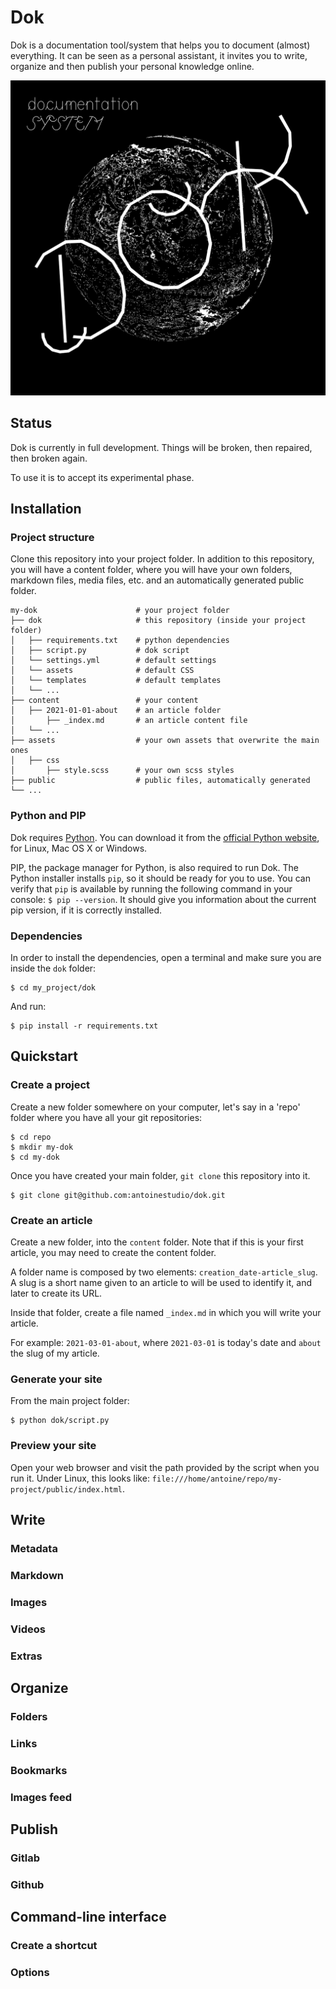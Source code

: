 # Dok

Dok is a documentation tool/system that helps you to document (almost) everything. It can be seen as a personal assistant, it invites you to write, organize and then publish your personal knowledge online.

![dok-system](dok-system-min.png)

## Status

Dok is currently in full development. Things will be broken, then repaired, then broken again.

To use it is to accept its experimental phase.

## Installation

### Project structure

Clone this repository into your project folder. In addition to this repository, you will have a content folder, where you will have your own folders, markdown files, media files, etc. and an automatically generated public folder.

```
my-dok                      # your project folder
├── dok                     # this repository (inside your project folder)
│   ├── requirements.txt    # python dependencies
│   ├── script.py           # dok script
│   └── settings.yml        # default settings
│   └── assets              # default CSS
│   └── templates           # default templates
│   └── ...
├── content                 # your content
│   ├── 2021-01-01-about    # an article folder         
│       ├── _index.md       # an article content file
│   └── ...
├── assets                  # your own assets that overwrite the main ones
│   ├── css
│       ├── style.scss      # your own scss styles
├── public                  # public files, automatically generated             
└── ...
```

### Python and PIP

Dok requires [Python](https://en.wikipedia.org/wiki/Python_(programming_language)). You can download it from the [official Python website](https://www.python.org/downloads/), for Linux, Mac OS X or Windows.

PIP, the package manager for Python, is also required to run Dok. The Python installer installs `pip`, so it should be ready for you to use. You can verify that `pip` is available by running the following command in your console: `$ pip --version`. It should give you information about the current pip version, if it is correctly installed.

### Dependencies

In order to install the dependencies, open a terminal and make sure you are inside the `dok` folder:

```
$ cd my_project/dok
```
And run:
```
$ pip install -r requirements.txt
```

## Quickstart

### Create a project

Create a new folder somewhere on your computer, let's say in a 'repo' folder where you have all your git repositories:

```
$ cd repo
$ mkdir my-dok
$ cd my-dok
```

Once you have created your main folder, `git clone` this repository into it.

```
$ git clone git@github.com:antoinestudio/dok.git
```

### Create an article

Create a new folder, into the `content` folder. Note that if this is your first article, you may need to create the content folder.

A folder name is composed by two elements: `creation_date-article_slug`. A slug is a short name given to an article to will be used to identify it, and later to create its URL.

Inside that folder, create a file named `_index.md` in which you will write your article.

For example: `2021-03-01-about`, where `2021-03-01` is today's date and `about` the slug of my article.


### Generate your site

From the main project folder:

```
$ python dok/script.py
```

### Preview your site

Open your web browser and visit the path provided by the script when you run it. Under Linux, this looks like: `file:///home/antoine/repo/my-project/public/index.html`.

## Write
### Metadata
### Markdown
### Images
### Videos
### Extras

## Organize
### Folders
### Links
### Bookmarks
### Images feed

## Publish
### Gitlab
### Github

## Command-line interface
### Create a shortcut
### Options

